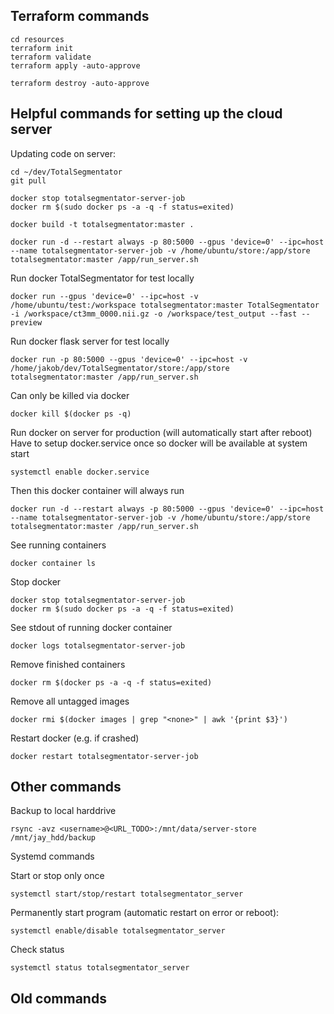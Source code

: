 ## Terraform commands
```
cd resources
terraform init
terraform validate
terraform apply -auto-approve

terraform destroy -auto-approve
```

## Helpful commands for setting up the cloud server
Updating code on server:
```
cd ~/dev/TotalSegmentator
git pull

docker stop totalsegmentator-server-job
docker rm $(sudo docker ps -a -q -f status=exited)

docker build -t totalsegmentator:master .

docker run -d --restart always -p 80:5000 --gpus 'device=0' --ipc=host --name totalsegmentator-server-job -v /home/ubuntu/store:/app/store totalsegmentator:master /app/run_server.sh
```

Run docker TotalSegmentator for test locally
```
docker run --gpus 'device=0' --ipc=host -v /home/ubuntu/test:/workspace totalsegmentator:master TotalSegmentator -i /workspace/ct3mm_0000.nii.gz -o /workspace/test_output --fast --preview
```

Run docker flask server for test locally
```
docker run -p 80:5000 --gpus 'device=0' --ipc=host -v /home/jakob/dev/TotalSegmentator/store:/app/store totalsegmentator:master /app/run_server.sh
```
Can only be killed via docker
```
docker kill $(docker ps -q)
```

Run docker on server for production
(will automatically start after reboot)
Have to setup docker.service once so docker will be available at system start
```
systemctl enable docker.service
```
Then this docker container will always run
```
docker run -d --restart always -p 80:5000 --gpus 'device=0' --ipc=host --name totalsegmentator-server-job -v /home/ubuntu/store:/app/store totalsegmentator:master /app/run_server.sh
```

See running containers
```
docker container ls
```

Stop docker
```
docker stop totalsegmentator-server-job
docker rm $(sudo docker ps -a -q -f status=exited)
```

See stdout of running docker container
```
docker logs totalsegmentator-server-job
```

Remove finished containers
```
docker rm $(docker ps -a -q -f status=exited)
```

Remove all untagged images
```
docker rmi $(docker images | grep "<none>" | awk '{print $3}')
```

Restart docker (e.g. if crashed)
```
docker restart totalsegmentator-server-job
```


## Other commands

Backup to local harddrive
```
rsync -avz <username>@<URL_TODO>:/mnt/data/server-store /mnt/jay_hdd/backup
```

Systemd commands

Start or stop only once
```
systemctl start/stop/restart totalsegmentator_server
```
Permanently start program (automatic restart on error or reboot):
```
systemctl enable/disable totalsegmentator_server
```
Check status
```
systemctl status totalsegmentator_server
```


## Old commands
